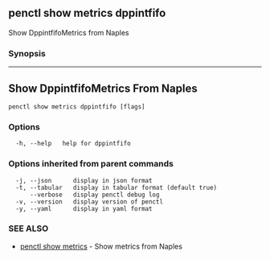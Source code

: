## penctl show metrics dppintfifo

Show DppintfifoMetrics from Naples

### Synopsis



---------------------------------
 Show DppintfifoMetrics From Naples 
---------------------------------


```
penctl show metrics dppintfifo [flags]
```

### Options

```
  -h, --help   help for dppintfifo
```

### Options inherited from parent commands

```
  -j, --json      display in json format
  -t, --tabular   display in tabular format (default true)
      --verbose   display penctl debug log
  -v, --version   display version of penctl
  -y, --yaml      display in yaml format
```

### SEE ALSO
* [penctl show metrics](penctl_show_metrics.md)	 - Show metrics from Naples

